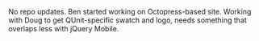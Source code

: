 No repo updates. Ben started working on Octopress-based site. Working
with Doug to get QUnit-specific swatch and logo, needs something that
overlaps less with jQuery Mobile.
